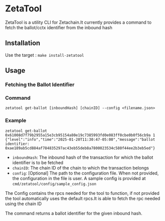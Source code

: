 # ZetaTool

ZetaTool is a utility CLI for Zetachain.It currently provides a command to fetch the ballot/cctx identifier from the inbound hash

## Installation
Use the target : `make install-zetatool`

## Usage 

### Fetching the Ballot Identifier

### Command
```shell
zetatool get-ballot [inboundHash] [chainID] --config <filename.json>
```
### Example
```shell
zetatool get-ballot 0x61008d7f79b2955a15e3cb95154a80e19c7385993fd0e083ff0cbe0b0f56cb9a 1
{"level":"info","time":"2025-01-20T11:30:47-05:00","message":"ballot identifier: 0xae189ab5cd884af784835297ac43eb55deb8a7800023534c580f44ee2b3eb5ed"}
```

- `inboundHash`: The inbound hash of the transaction for which the ballot identifier is to be fetched
- `chainID`: The chain ID of the chain to which the transaction belongs
- `config`: [Optional] The path to the configuration file. When not provided, the configuration in the file is user. A sample config is provided at `cmd/zetatool/config/sample_config.json`

The Config contains the rpcs needed for the tool to function,
if not provided the tool automatically uses the default rpcs.It is able to fetch the rpc needed using the chain ID

The command returns a ballot identifier for the given inbound hash.

